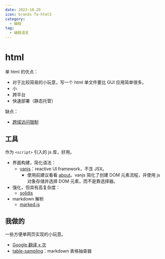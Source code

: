 ```yaml
---
date: 2023-10-20
icon: brands fa-html5
category:
  - 编程
tag:
  - 编程语言
---
```


# html

单 html 的优点：

- 对于比较简易的小玩意，写一个 html 单文件要比 GUI 应用简单很多。
- 小
- 跨平台
- 快速部署（静态托管）

缺点：

- [跨域访问限制](./nodejs.md#cors-policy)

## 工具

作为 `<script>` 引入的 js 库，好用。

- 界面构建，简化语法：
  - [vanjs](https://vanjs.org/)：reactive UI framework，不含 JSX。
    - 使用前建议看看 [about](https://vanjs.org/about)。vanjs 简化了创建 DOM 元素流程，并使用 js 对象存储并选择 DOM 元素，而不是靠选择器。
- 强化，但具有高复杂度：
  - [solidjs](https://www.solidjs.com/)
- markdown 解析
  - [marked.js](https://marked.js.org/)

## 我做的

一些方便单网页实现的小玩意。

- [Google 翻译 x 次](https://github.com/lxl66566/Google-translate-x-times)
- [table-sampling](https://github.com/lxl66566/table-sampling)：markdown 表格抽查器
